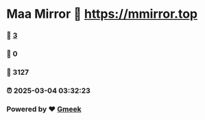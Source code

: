 # Maa Mirror :link: https://mmirror.top 
### :page_facing_up: [3](https://mmirror.top/tag.html) 
### :speech_balloon: 0 
### :hibiscus: 3127 
### :alarm_clock: 2025-03-04 03:32:23 
### Powered by :heart: [Gmeek](https://github.com/Meekdai/Gmeek)
